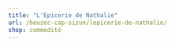 ```yaml
---
title: "L'Epicerie de Nathalie"
url: /beuzec-cap-sizun/lepicerie-de-nathalie/
shop: commodité
---
```

